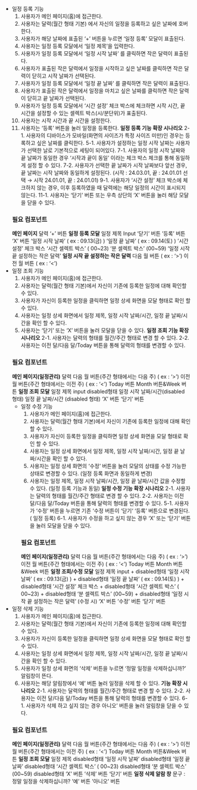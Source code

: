 - 일정 등록 기능
  1. 사용자가 메인 페이지(홈)에 접근한다.
  2. 사용자는 달력(월간 형태 기본) 에서 자신의 일정을 등록하고 싶은 날짜에 호버 한다.
  3. 사용자가 해당 날짜에 표출된 ‘+’ 버튼을 누르면 ‘일정 등록’ 모달이 표출된다.
  4. 사용자는 일정 등록 모달에서 ‘일정 제목’을 입력한다.
  5. 사용자가 일정 등록 모달에서 ‘일정 시작 날짜’ 를 클릭하면 작은 달력이 표출된다.
  6. 사용자가 표출된 작은 달력에서 일정을 시작하고 싶은 날짜를 클릭하면 작은 달력이 닫히고 시작 날짜가 선택된다.
  7. 사용자가 일정 등록 모달에서 ‘일정 끝 날짜’ 를 클릭하면 작은 달력이 표출된다.
  8. 사용자가 표출된 작은 달력에서 일정을 마치고 싶은 날짜를 클릭하면 작은 달력이 닫히고 끝 날짜가 선택된다.
  9. 사용자가 일정 등록 모달에서 ‘시간 설정’ 체크 박스에 체크하면 시작 시간, 끝 시간을 설정할 수 있는 셀렉트 박스(시/분단위)가 표출된다.
  10. 사용자는 시작 시간과 끝 시간을 설정한다.
  11. 사용자는 ‘등록’ 버튼을 눌러 일정을 등록한다.
  **일정 등록 기능 확장 시나리오**
  2-1. 사용자의 디바이스가 모바일(화면의 사이즈가 특정 사이즈 미만)인 경우는 등록하고 싶은 날짜를 클릭한다.
  5-1. 사용자가 설정하는 일정 시작 날짜는 사용자가 선택한 날로 기본적으로 세팅이 되어있다.
  7-1. 사용자의 일정 시작 날짜와 끝 날짜가 동일한 경우 ‘시작과 끝이 동일’ 이라는 체크 박스 체크를 통해 동일하게 설정 할 수 있다.
  7-2. 사용자가 선택한 끝 날짜가 시작 날짜보다 앞선 경우, 끝 날짜는 시작 날짜와 동일하게 설정된다. (시작 : 24.03.01, 끝 : 24.01.01 선택 → 시작 24.01.01, 끝 : 24.01.01)
  9-1. 사용자가 ‘시간 설정’ 체크 박스에 체크하지 않는 경우, 이후 등록하였을 때 달력에는 해당 일정의 시간이 표시되지 않는다.
  11-1. 사용자는 ‘닫기’ 버튼 또는 우측 상단의 ‘X’ 버튼을 눌러 해당 모달을 닫을 수 있다.
  ### 필요 컴포넌트
  **메인 페이지**
  달력
  ‘+’ 버튼
  **일정 등록 모달**
  일정 제목 Input
  ‘닫기’ 버튼
  ’등록’ 버튼
  ‘X’ 버튼
  ‘일정 시작 날짜’ ( ex : 09.13(금) )
  ’일정 끝 날짜’ ( ex : 09.14(토) )
  ’시간 설정’ 체크 박스
  ‘시간 셀렉트 박스’ ( 00~23)
  ‘분 셀렉트 박스’ (00~59)
  ‘일정 시작 끝 설정하는 작은 달력’
  **일정 시작 끝 설정하는 작은 달력**
  다음 월 버튼 ( ex : ‘>’)
  이전 월 버튼 ( ex : ‘<’)
- 일정 조회 기능
  1. 사용자가 메인 페이지(홈)에 접근한다.
  2. 사용자는 달력(월간 형태 기본)에서 자신이 기존에 등록한 일정에 대해 확인할 수 있다.
  3. 사용자가 자신이 등록한 일정을 클릭하면 일정 상세 화면을 모달 형태로 확인 할 수 있다.
  4. 사용자는 일정 상세 화면에서 일정 제목, 일정 시작 날짜/시간, 일정 끝 날짜/시간을 확인 할 수 있다.
  5. 사용자는 ‘닫기’ 또는 ‘X’ 버튼을 눌러 모달을 닫을 수 있다.
  **일정 조회 기능 확장 시나리오**
  2-1. 사용자는 달력의 형태를 월간/주간 형태로 변경 할 수 있다.
  2-2. 사용자는 이전 달/다음 달/Today 버튼을 통해 달력의 형태를 변경할 수 있다.
  ### 필요 컴포넌트
  **메인 페이지(일정관리)**
  달력
  다음 월 버튼(주간 형태에서는 다음 주) ( ex : ‘>’)
  이전 월 버튼(주간 형태에서는 이전 주) ( ex : ‘<’)
  Today 버튼
  Month 버튼&Week 버튼
  **일정 조회 모달**
  일정 제목 input disabled형태
  일정 시작 날짜/시간(disabled 형태)
  일정 끝 날짜/시간 (disabled 형태)
  ‘X’ 버튼
  ‘닫기’ 버튼
  - 일정 수정 기능
    1. 사용자가 메인 페이지(홈)에 접근한다.
    2. 사용자는 달력(월간 형태 기본)에서 자신이 기존에 등록한 일정에 대해 확인할 수 있다.
    3. 사용자가 자신이 등록한 일정을 클릭하면 일정 상세 화면을 모달 형태로 확인 할 수 있다.
    4. 사용자는 일정 상세 화면에서 일정 제목, 일정 시작 날짜/시간, 일정 끝 날짜/시간을 확인 할 수 있다.
    5. 사용자는 일정 상세 화면의 ‘수정’ 버튼을 눌러 모달의 상태를 수정 가능한 상태로 변경할 수 있다. (일정 등록 화면과 동일하게 변경)
    6. 사용자는 일정 제목, 일정 시작 날짜/시간, 일정 끝 날짜/시간 값을 수정할 수 있다.
       (일정 등록 기능과 동일)
    **일정 수정 기능 확장 시나리오**
    2-1. 사용자는 달력의 형태를 월간/주간 형태로 변경 할 수 있다.
    2-2. 사용자는 이전 달/다음 달/Today 버튼을 통해 달력의 형태를 변경할 수 있다.
    5-1. 사용자가 ‘수정’ 버튼을 누르면 기존 ‘수정 버튼이 ‘닫기‘ ‘등록’ 버튼으로 변경된다. ( 일정 등록)
    6-1. 사용자가 수정을 하고 싶지 않는 경우 ‘X’ 또는 ‘닫기’ 버튼을 눌러 모달을 닫을 수 있다.
    ### 필요 컴포넌트
    **메인 페이지(일정관리)**
    달력
    다음 월 버튼(주간 형태에서는 다음 주) ( ex : ‘>’)
    이전 월 버튼(주간 형태에서는 이전 주) ( ex : ‘<’)
    Today 버튼
    Month 버튼&Week 버튼
    **일정 조회/수정 모달**
    일정 제목 input + disabled형태
    ‘일정 시작 날짜’ ( ex : 09.13(금) ) + disabled형태
    ’일정 끝 날짜’ ( ex : 09.14(토) ) + disabled형태
    ’시간 설정’ 체크 박스 + disabled형태
    ‘시간 셀렉트 박스’ ( 00~23) + disabled형태
    ‘분 셀렉트 박스’ (00~59) + disabled형태
    ‘일정 시작 끝 설정하는 작은 달력’ (수정 시)
    ‘X’ 버튼
    ’수정’ 버튼
    ‘닫기’ 버튼
- 일정 삭제 기능
  1. 사용자가 메인 페이지(홈)에 접근한다.
  1. 사용자는 달력(월간 형태 기본)에서 자신이 기존에 등록한 일정에 대해 확인할 수 있다.
  1. 사용자가 자신이 등록한 일정을 클릭하면 일정 상세 화면을 모달 형태로 확인 할 수 있다.
  1. 사용자는 일정 상세 화면에서 일정 제목, 일정 시작 날짜/시간, 일정 끝 날짜/시간을 확인 할 수 있다.
  1. 사용자가 일정 상세 화면의 ‘삭제’ 버튼을 누르면 ‘정말 일정을 삭제하십니까?’ 알림창이 뜬다.
  1. 사용자는 해당 알림창에서 ‘예’ 버튼 눌러 일정을 삭제 할 수 있다.
  **기능 확장 시나리오**
  2-1. 사용자는 달력의 형태를 월간/주간 형태로 변경 할 수 있다.
  2-2. 사용자는 이전 달/다음 달/Today 버튼을 통해 달력의 형태를 변경할 수 있다.
  6-1. 사용자가 삭제 하고 싶지 않는 경우 아니오’ 버튼을 눌러 알림창을 닫을 수 있다.
  ### **필요 컴포넌트**
  **메인 페이지(일정관리)**
  달력
  다음 월 버튼(주간 형태에서는 다음 주) ( ex : ‘>’)
  이전 월 버튼(주간 형태에서는 이전 주) ( ex : ‘<’)
  Today 버튼
  Month 버튼&Week 버튼
  **일정 조회 모달**
  일정 제목 disabled형태
  ‘일정 시작 날짜’ disabled형태
  ’일정 끝 날짜’ disabled형태
  ‘시간 셀렉트 박스’ ( 00~23) disabled형태
  ‘분 셀렉트 박스’ (00~59) disabled형태
  ‘X’ 버튼
  ’삭제’ 버튼
  ‘닫기’ 버튼
  **일정 삭제 알람 창**
  문구 : 정말 일정을 삭제하십니까?
  ’예’ 버튼
  ’아니오’ 버튼
